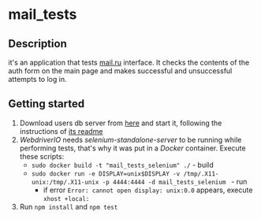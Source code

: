 # mail_tests

## Description
it's an application that tests [mail.ru](https://mail.ru/) interface. 
It checks the contents of the auth form on the main page and makes successful and unsuccessful attempts to log in.  

## Getting started
 1. Download users db server from [here](https://github.com/OkciD/mail_users_db_server) and start it, following the 
 instructions of [its readme](https://github.com/OkciD/mail_users_db_server/blob/master/README.md)
 2. *WebdriverIO* needs *selenium-standalone-server* to be running while performing tests, that's why it was put in a 
 *Docker* container. Execute these scripts:
     - `sudo docker build -t "mail_tests_selenium" ./` - build
     - `sudo docker run -e DISPLAY=unix$DISPLAY -v /tmp/.X11-unix:/tmp/.X11-unix -p 4444:4444 -d mail_tests_selenium
    ` - run
        - if error `Error: cannot open display: unix:0.0` appears, execute `xhost +local:`
 3. Run `npm install` and `npm test`
